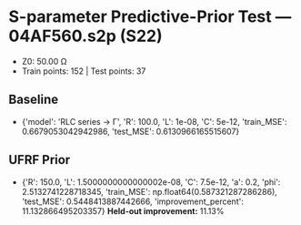 # S-parameter Predictive-Prior Test — 04AF560.s2p (S22)
- Z0: 50.00 Ω
- Train points: 152  |  Test points: 37

## Baseline
- {'model': 'RLC series -> Γ', 'R': 100.0, 'L': 1e-08, 'C': 5e-12, 'train_MSE': 0.6679053042942986, 'test_MSE': 0.6130966165515607}

## UFRF Prior
- {'R': 150.0, 'L': 1.5000000000000002e-08, 'C': 7.5e-12, 'a': 0.2, 'phi': 2.5132741228718345, 'train_MSE': np.float64(0.587321287286286), 'test_MSE': 0.5448413887442666, 'improvement_percent': 11.132866495203357}
**Held-out improvement:** 11.13%